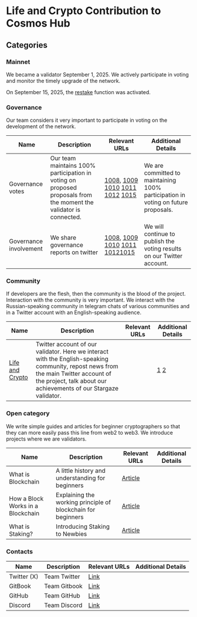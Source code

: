 # Life and Crypto Contribution to Cosmos Hub

## Categories

### Mainnet

We became a validator September 1, 2025. We actively participate in voting and monitor the timely upgrade of the network.

On September 15, 2025, the [restake](https://restake.app/cosmoshub/cosmosvaloper1nkkdef4flw8s3jxnmdyqnr7rwgfpw2kv9lx0ug/stake) function was activated.
                                                                                                                
### Governance

Our team considers it very important to participate in voting on the development of the network.

| Name                   | Description                                                                             | Relevant URLs | Additional Details |
| ---------------------- | --------------------------------------------------------------------------------------- | ------------- | ------------------ |
| Governance votes       | Our team maintains 100% participation in voting on proposed proposals from the moment the validator is connected. |[1008](https://validator.keplr.app/vote/cosmos-hub/1008), [1009](https://validator.keplr.app/vote/cosmos-hub/1009) [1010](https://validator.keplr.app/vote/cosmos-hub/1010) [1011](https://validator.keplr.app/vote/cosmos-hub/1011) [1012](https://validator.keplr.app/vote/cosmos-hub/1012) [1015](https://validator.keplr.app/vote/cosmos-hub/1015)| We are committed to maintaining 100% participation in voting on future proposals. |
| Governance involvement | We share governance reports on twitter |[1008](https://x.com/lifeandcrypto_/status/1963732768963313738), [1009](https://x.com/lifeandcrypto_/status/1965294256912019575) [1010](https://x.com/lifeandcrypto_/status/1968621763312468061) [1011](https://x.com/lifeandcrypto_/status/1970237588540952804) [1012](https://x.com/lifeandcrypto_/status/1975797666534900051)[1015](https://x.com/lifeandcrypto_/status/1980523934631227679)|  We will continue to publish the voting results on our Twitter account. |

### Community

If developers are the flesh, then the community is the blood of the project. Interaction with the community is very important. We interact with the Russian-speaking community in telegram chats of various communities and in a Twitter account with an English-speaking audience.

| Name        | Description | Relevant URLs | Additional Details |
| ----------- | ----------- | ------------- | ------------------ |
| [Life and Crypto](https://x.com/lifeandcrypto_) | Twitter account of our validator. Here we interact with the English-speaking community, repost news from the main Twitter account of the project, talk about our achievements of our Stargaze validator. ||[1](https://x.com/lifeandcrypto_/status/1969470735547498727) [2](https://x.com/lifeandcrypto_/status/1970541481631850665)|


### Open category

We write simple guides and articles for beginner cryptographers so that they can more easily pass this line from web2 to web3.
We introduce projects where we are validators.

| Name | Description | Relevant URLs | Additional Details |
| ---- | ----------- | ------------- | ------------------ |
| What is Blockchain| A little history and understanding for beginners | [Article](https://life-and-crypto.gitbook.io/life-and-crypto/life-and-crypto-en/guides-for-beginners/what-is-blockchain)| |
| How a Block Works in a Blockchain| Explaining the working principle of blockchain for beginners | [Article](https://life-and-crypto.gitbook.io/life-and-crypto/life-and-crypto-en/guides-for-beginners/how-a-block-works-in-a-blockchain) | |
| What is Staking? | Introducing Staking to Newbies | [Article](https://life-and-crypto.gitbook.io/life-and-crypto/life-and-crypto-en/guides-for-beginners/what-is-staking)| |


### Contacts

| Name | Description | Relevant URLs | Additional Details |
| ---- | ----------- | ------------- | ------------------ |
| Twitter (X)| Team Twitter | [Link](https://x.com/lifeandcrypto_) ||
| GitBook| Team Gitbook | [Link](https://life-and-crypto.gitbook.io/life-and-crypto/life-and-crypto-en) ||
| GitHub | Team GitHub | [Link](https://github.com/Life-and-Crypto) ||
| Discord | Team Discord | [Link](https://discord.gg/48bcV7S8) ||

